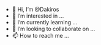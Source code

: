 - 👋 Hi, I’m @Dakiros
- 👀 I’m interested in ...
- 🌱 I’m currently learning ...
- 💞️ I’m looking to collaborate on ...
- 📫 How to reach me ...

<!---
Dakiros/Dakiros is a ✨ special ✨ repository because its `README.md` (this file) appears on your GitHub profile.
You can click the Preview link to take a look at your changes.
--->
